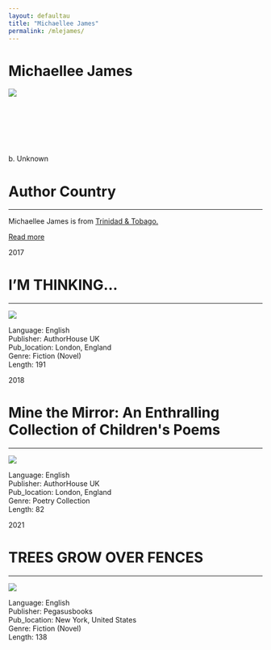 ```yaml
---
layout: defaultau
title: "Michaellee James"
permalink: /mlejames/
---
```

<!-- partial:index.partial.html -->
<div class="content">
    <h1>Michaellee James</h1>
    <div class="quote">
        <div><img src="https://www.michaelleejames.com/site/wp-content/uploads/2017/04/Michaellee-James-profile.jpg" class="logo"></div>
    </div>
    <div class="timeline">
        <div style="padding-bottom:100px;"></div>
        <div class="block">
            <div class="date right"><p class="right">b. Unknown</p></div>
            <div class="dot"></div>
            <div class="left first">
            <div class="author_country">
                <h1>Author Country</h1><hr>
          <div class="aclocation">  <p>Michaellee James is from <a href="{{ site.baseurl }}/3">Trinidad & Tobago.</a></p></div>
            <div class="acreadmore">  <a href="#" target="_blank">Read more</a></div>
            </div>
            </div>
        </div>
        <div class="block">
            <div class="date left"><p class="left">2017</p></div>
            <div class="dot"></div>
            <div class="right">
                <h1>I’M THINKING…</h1><hr>
                <p><img src="https://m.media-amazon.com/images/I/51hDEVddAKL._SY346_.jpg"></p>
                <p>Language: English<br/>
                Publisher: AuthorHouse UK<br/>
                Pub_location: London, England<br/>
                Genre: Fiction (Novel)<br/>
                Length: 191</p>
            </div>
        </div>
        <div class="block">
            <div class="date right"><p class="right">2018</p></div>
            <div class="dot"></div>
            <div class="left hide">
                <h1>Mine the Mirror: An Enthralling Collection of Children's Poems</h1><hr>
                <p><img src="https://m.media-amazon.com/images/I/51+BXBUj9vL._SX311_BO1,204,203,200_.jpg"></p>
                <p>
                Language: English<br/>
                Publisher: AuthorHouse UK<br/>
                Pub_location: London, England<br/>
                Genre: Poetry Collection<br/>
                Length: 82</p>
            </div>
        </div>
        <div class="block">
            <div class="date left"><p class="left">2021</p></div>
            <div class="dot"></div>
            <div class="right hide">
                <h1>TREES GROW OVER FENCES</h1><hr>
                <p><img src="https://m.media-amazon.com/images/I/51gwvHLjB+L._SX260_.jpg"></p>
                <p>Language: English<br/>
                Publisher:  ‎Pegasusbooks<br/>
                Pub_location: New York, United States<br/>
                Genre: Fiction (Novel)<br/>
                Length: 138</p>
            </div>
        </div>
  <!-- partial -->
<script src='https://cdnjs.cloudflare.com/ajax/libs/jquery/3.1.1/jquery.min.js'></script><script  src="{{ site.baseurl }}/assets/js/authorscript.js"></script>